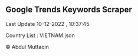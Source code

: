 

## Google Trends Keywords Scraper 
 
Last Update 10-12-2022 , 10:37:45

Country List :
VIETNAM.json



© Abdul Muttaqin 
